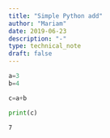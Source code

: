 ```yaml
---
title: "Simple Python add"
author: "Mariam"
date: 2019-06-23
description: "-"
type: technical_note
draft: false
---
```


```python
a=3
b=4
```


```python
c=a+b
```


```python
print(c)
```

    7



```python

```
